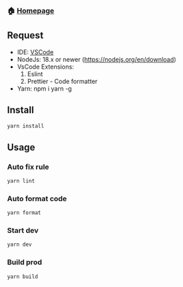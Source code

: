 ### 🏠 [Homepage](https://app.tđ.vn)

## Request

-   IDE: [VSCode](https://code.visualstudio.com/download)
-   NodeJs: 18.x or newer (https://nodejs.org/en/download)
-   VsCode Extensions:
    1. Eslint
    2. Prettier - Code formatter
-   Yarn: npm i yarn -g

## Install

```sh
yarn install
```

## Usage

### Auto fix rule

```sh
yarn lint
```

### Auto format code

```sh
yarn format
```

### Start dev

```sh
yarn dev
```

### Build prod

```sh
yarn build
```
